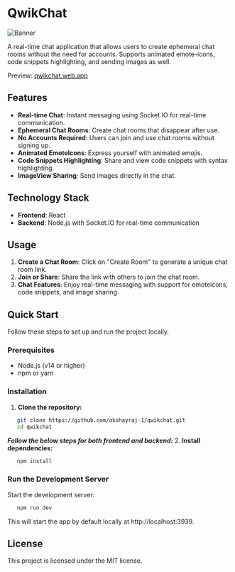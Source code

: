 # QwikChat

![Banner](https://firebasestorage.googleapis.com/v0/b/bytethreads.appspot.com/o/public%2Freadme_banner.png?alt=media)

A real-time chat application that allows users to create ephemeral chat rooms without the need for accounts. Supports animated emote-icons, code snippets highlighting, and sending images as well.

Preview: [qwikchat.web.app](https://qwikchat.web.app)

## Features

- **Real-time Chat**: Instant messaging using Socket.IO for real-time communication.
- **Ephemeral Chat Rooms**: Create chat rooms that disappear after use.
- **No Accounts Required**: Users can join and use chat rooms without signing up.
- **Animated EmoteIcons**: Express yourself with animated emojis.
- **Code Snippets Highlighting**: Share and view code snippets with syntax highlighting.
- **ImageView Sharing**: Send images directly in the chat.

## Technology Stack

- **Frontend**: React
- **Backend**: Node.js with Socket.IO for real-time communication

## Usage

1. **Create a Chat Room**: Click on "Create Room" to generate a unique chat room link.
2. **Join or Share**: Share the link with others to join the chat room.
3. **Chat Features**: Enjoy real-time messaging with support for emoteicons, code snippets, and image sharing.

## Quick Start

Follow these steps to set up and run the project locally.

### Prerequisites

- Node.js (v14 or higher)
- npm or yarn

### Installation

1. **Clone the repository:**

```bash
   git clone https://github.com/akshayraj-1/qwikchat.git
   cd qwikchat
```

**_Follow the below steps for both frontend and backend:_**
2. **Install dependencies:**

```bash
   npm install
```

### Run the Development Server

Start the development server:

```bash
   npm run dev
```

This will start the app by default locally at http://localhost:3939.

## License

This project is licensed under the MIT license.

